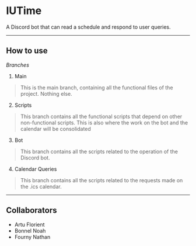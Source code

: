 # IUTime
A Discord bot that can read a schedule and respond to user queries.

---
## **How to use**
*Branches*
1. Main
>This is the main branch, containing all the functional files of the project. Nothing else.
2. Scripts
>This branch contains all the functional scripts that depend on other non-functional scripts.
>This is also where the work on the bot and the calendar will be consolidated
3. Bot
>This branch contains all the scripts related to the operation of the Discord bot.
4. Calendar Queries
>This branch contains all the scripts related to the requests made on the .ics calendar.
---
## Collaborators
- Artu Florient
- Bonnel Noah
- Fourny Nathan
